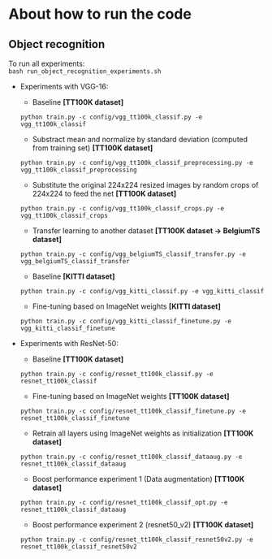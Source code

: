 # About how to run the code

## Object recognition

To run all experiments:  
    ```
    bash run_object_recognition_experiments.sh
    ```

  - Experiments with VGG-16:    
 
    - Baseline **[TT100K dataset]**
    
    ```
    python train.py -c config/vgg_tt100k_classif.py -e vgg_tt100k_classif 
    ```
    
    - Substract mean and normalize by standard deviation (computed from training set)  **[TT100K dataset]**
    
    ```
    python train.py -c config/vgg_tt100k_classif_preprocessing.py -e vgg_tt100k_classif_preprocessing
    ```
    
    - Substitute the original 224x224 resized images by random crops of 224x224 to feed the net **[TT100K dataset]**
    
    ```
    python train.py -c config/vgg_tt100k_classif_crops.py -e vgg_tt100k_classif_crops
    ```
    
    - Transfer learning to another dataset **[TT100K dataset -> BelgiumTS dataset]**
    
    ```
    python train.py -c config/vgg_belgiumTS_classif_transfer.py -e vgg_belgiumTS_classif_transfer
    ```
    
    - Baseline **[KITTI dataset]**
    
    ```
    python train.py -c config/vgg_kitti_classif.py -e vgg_kitti_classif
    ``` 
   
    - Fine-tuning based on ImageNet weights  **[KITTI dataset]**
    
    ```
    python train.py -c config/vgg_kitti_classif_finetune.py -e vgg_kitti_classif_finetune
    ``` 

  - Experiments with ResNet-50:   

    - Baseline **[TT100K dataset]**
    
    ```
    python train.py -c config/resnet_tt100k_classif.py -e resnet_tt100k_classif
    ```  

    - Fine-tuning based on ImageNet weights **[TT100K dataset]**
 
    ```
    python train.py -c config/resnet_tt100k_classif_finetune.py -e resnet_tt100k_classif_finetune
    ```  
    
    - Retrain all layers using ImageNet weights as initialization **[TT100K dataset]**
    
    ```
    python train.py -c config/resnet_tt100k_classif_dataaug.py -e resnet_tt100k_classif_dataaug
    ```   
    
    - Boost performance experiment 1 (Data augmentation) **[TT100K dataset]**
 
    ```
    python train.py -c config/resnet_tt100k_classif_opt.py -e resnet_tt100k_classif_dataaug
    ```  
    
    - Boost performance experiment 2 (resnet50_v2) **[TT100K dataset]**
 
    ```
    python train.py -c config/resnet_tt100k_classif_resnet50v2.py -e resnet_tt100k_classif_resnet50v2
    ```  
